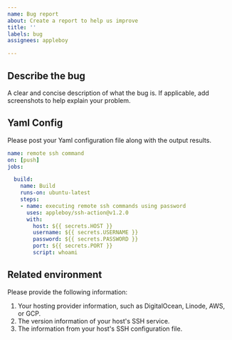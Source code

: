 ```yaml
---
name: Bug report
about: Create a report to help us improve
title: ''
labels: bug
assignees: appleboy

---
```


## Describe the bug

A clear and concise description of what the bug is. If applicable, add screenshots to help explain your problem.

## Yaml Config

Please post your Yaml configuration file along with the output results.

```yaml
name: remote ssh command
on: [push]
jobs:

  build:
    name: Build
    runs-on: ubuntu-latest
    steps:
    - name: executing remote ssh commands using password
      uses: appleboy/ssh-action@v1.2.0
      with:
        host: ${{ secrets.HOST }}
        username: ${{ secrets.USERNAME }}
        password: ${{ secrets.PASSWORD }}
        port: ${{ secrets.PORT }}
        script: whoami
```

## Related environment

Please provide the following information:

1. Your hosting provider information, such as DigitalOcean, Linode, AWS, or GCP.
2. The version information of your host's SSH service.
3. The information from your host's SSH configuration file.

